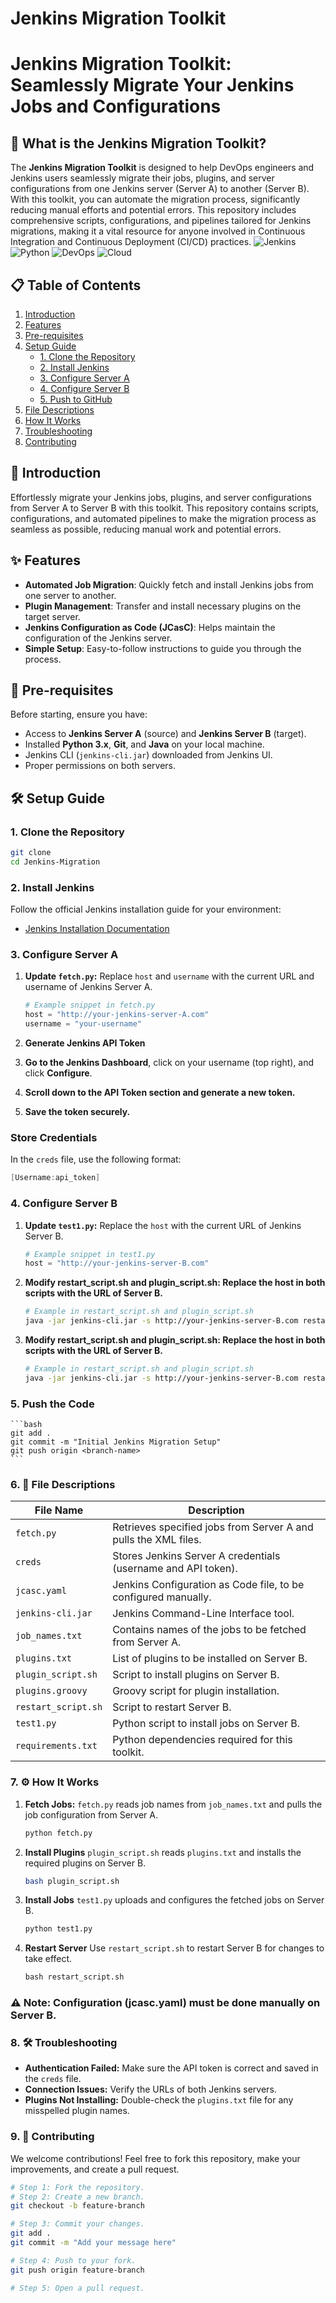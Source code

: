 # Jenkins Migration Toolkit

# Jenkins Migration Toolkit: Seamlessly Migrate Your Jenkins Jobs and Configurations

## 📝 What is the Jenkins Migration Toolkit?
The **Jenkins Migration Toolkit** is designed to help DevOps engineers and Jenkins users seamlessly migrate their jobs, plugins, and server configurations from one Jenkins server (Server A) to another (Server B). With this toolkit, you can automate the migration process, significantly reducing manual efforts and potential errors. This repository includes comprehensive scripts, configurations, and pipelines tailored for Jenkins migrations, making it a vital resource for anyone involved in Continuous Integration and Continuous Deployment (CI/CD) practices.
![Jenkins](https://img.shields.io/badge/Jenkins-Migration-blue.svg)
![Python](https://img.shields.io/badge/Python-3.x-blue.svg) 
![DevOps](https://img.shields.io/badge/DevOps-Tools-orange.svg) 
![Cloud](https://img.shields.io/badge/Cloud-Computing-green.svg)

## 📋 Table of Contents
1. [Introduction](#introduction)
2. [Features](#features)
3. [Pre-requisites](#pre-requisites)
4. [Setup Guide](#setup-guide)
   - [1. Clone the Repository](#1-clone-the-repository)
   - [2. Install Jenkins](#2-install-jenkins)
   - [3. Configure Server A](#3-configure-server-a)
   - [4. Configure Server B](#4-configure-server-b)
   - [5. Push to GitHub](#5-push-to-github)
5. [File Descriptions](#file-descriptions)
6. [How It Works](#how-it-works)
7. [Troubleshooting](#troubleshooting)
8. [Contributing](#contributing)

## 📝 Introduction
Effortlessly migrate your Jenkins jobs, plugins, and server configurations from Server A to Server B with this toolkit. This repository contains scripts, configurations, and automated pipelines to make the migration process as seamless as possible, reducing manual work and potential errors.

## ✨ Features
- **Automated Job Migration**: Quickly fetch and install Jenkins jobs from one server to another.
- **Plugin Management**: Transfer and install necessary plugins on the target server.
- **Jenkins Configuration as Code (JCasC)**: Helps maintain the configuration of the Jenkins server.
- **Simple Setup**: Easy-to-follow instructions to guide you through the process.

## 🔧 Pre-requisites
Before starting, ensure you have:
- Access to **Jenkins Server A** (source) and **Jenkins Server B** (target).
- Installed **Python 3.x**, **Git**, and **Java** on your local machine.
- Jenkins CLI (`jenkins-cli.jar`) downloaded from Jenkins UI.
- Proper permissions on both servers.

## 🛠 Setup Guide

### 1. Clone the Repository
```bash
git clone 
cd Jenkins-Migration
```

### 2. Install Jenkins
Follow the official Jenkins installation guide for your environment:

- [Jenkins Installation Documentation](https://www.jenkins.io/doc/book/installing/)

### 3. Configure Server A
1. **Update `fetch.py`:** Replace `host` and `username` with the current URL and username of Jenkins Server A.
   ```python
   # Example snippet in fetch.py
   host = "http://your-jenkins-server-A.com"
   username = "your-username"
   ```
2. **Generate Jenkins API Token**

3. **Go to the Jenkins Dashboard**, click on your username (top right), and click **Configure**.

4. **Scroll down to the **API Token** section and generate a new token.**

5. **Save the token securely.**

### Store Credentials
In the `creds` file, use the following format:
```csharp
[Username:api_token]
```
### 4. Configure Server B

1. **Update `test1.py`:** Replace the `host` with the current URL of Jenkins Server B.
   ```python
   # Example snippet in test1.py
   host = "http://your-jenkins-server-B.com"
   ```
2. **Modify restart_script.sh and plugin_script.sh: Replace the host in both scripts with the URL of Server B.**
    ```bash
    # Example in restart_script.sh and plugin_script.sh
    java -jar jenkins-cli.jar -s http://your-jenkins-server-B.com restart
    ```
3. **Modify restart_script.sh and plugin_script.sh: Replace the host in both scripts with the URL of Server B.**
    ```bash
    # Example in restart_script.sh and plugin_script.sh
    java -jar jenkins-cli.jar -s http://your-jenkins-server-B.com restart
    ```
### 5. Push the Code 
    ```bash
    git add .
    git commit -m "Initial Jenkins Migration Setup"
    git push origin <branch-name>
    ```
### 6. 📁 File Descriptions

| File Name          | Description                                                         |
|--------------------|---------------------------------------------------------------------|
| `fetch.py`         | Retrieves specified jobs from Server A and pulls the XML files.    |
| `creds`            | Stores Jenkins Server A credentials (username and API token).      |
| `jcasc.yaml`       | Jenkins Configuration as Code file, to be configured manually.     |
| `jenkins-cli.jar`  | Jenkins Command-Line Interface tool.                               |
| `job_names.txt`    | Contains names of the jobs to be fetched from Server A.            |
| `plugins.txt`      | List of plugins to be installed on Server B.                       |
| `plugin_script.sh` | Script to install plugins on Server B.                             |
| `plugins.groovy`   | Groovy script for plugin installation.                             |
| `restart_script.sh`| Script to restart Server B.                                        |
| `test1.py`         | Python script to install jobs on Server B.                         |
| `requirements.txt` | Python dependencies required for this toolkit.                     |

### 7. ⚙️ How It Works

1. **Fetch Jobs:** `fetch.py` reads job names from `job_names.txt` and pulls the job configuration from Server A.
   ```bash
   python fetch.py
   ```
2. **Install Plugins**
    `plugin_script.sh` reads `plugins.txt` and installs the required plugins on Server B.
    
    ```bash
    bash plugin_script.sh
    ```
3. **Install Jobs**
    `test1.py` uploads and configures the fetched jobs on Server B.
    ```python
    python test1.py
    ```
4. **Restart Server**
    Use `restart_script.sh` to restart Server B for changes to take effect.
    ```python
    bash restart_script.sh
    ```
### ⚠️ Note: Configuration (jcasc.yaml) must be done manually on Server B.
### 8. 🛠 Troubleshooting
- **Authentication Failed:** Make sure the API token is correct and saved in the `creds` file.
- **Connection Issues:** Verify the URLs of both Jenkins servers.
- **Plugins Not Installing:** Double-check the `plugins.txt` file for any misspelled plugin names.

### 9. 🤝 Contributing
We welcome contributions! Feel free to fork this repository, make your improvements, and create a pull request.

```bash
# Step 1: Fork the repository.
# Step 2: Create a new branch.
git checkout -b feature-branch

# Step 3: Commit your changes.
git add .
git commit -m "Add your message here"

# Step 4: Push to your fork.
git push origin feature-branch

# Step 5: Open a pull request.
```

